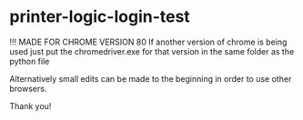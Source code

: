# printer-logic-login-test

!!! MADE FOR CHROME VERSION 80
If another version of chrome is being used just put the chromedriver.exe for that version in the same folder as the python file


Alternatively small edits can be made to the beginning in order to use other browsers.

Thank you!
